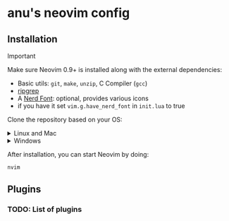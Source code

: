 # anu's neovim config

## Installation

> [!IMPORTANT]
> Make sure Neovim 0.9+ is installed along with the external dependencies:
> - Basic utils: `git`, `make`, `unzip`, C Compiler (`gcc`)
> - [ripgrep](https://github.com/BurntSushi/ripgrep#installation)
> - A [Nerd Font](https://www.nerdfonts.com/): optional, provides various icons
> - if you have it set `vim.g.have_nerd_font` in `init.lua` to true


Clone the repository based on your OS:

<details><summary> Linux and Mac </summary>

```sh
git clone https://github.com/ae-bii/nix-config.git
mv nix-config/modules/home-manager/neovim/nvim/* "${XDG_CONFIG_HOME:-$HOME/.config}"/nvim
rm -rf nix-config/
```

</details>

<details><summary> Windows </summary>

If you're using `cmd.exe`:

```
git clone https://github.com/ae-bii/nix-config.git
move .\nix-config\modules\home-manager\neovim\nvim\* %userprofile%\AppData\Local\nvim\
rmdir nix-config
```

If you're using `powershell.exe`

```
git clone https://github.com/ae-bii/nix-config.git
Move-Item -Path .\nix-config\modules\home-manager\neovim\nvim\* -Destination $env:USERPROFILE\AppData\Local\nvim\
Remove-Item -Path .\nix-config\ -Recurse
```

</details>

After installation, you can start Neovim by doing:
```sh
nvim
```

## Plugins

### TODO: List of plugins


